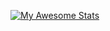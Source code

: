 [![My Awesome Stats](https://awesome-github-stats.azurewebsites.net/user-stats/ARBoyGO?cardType=github&theme=github-dark)](https://git.io/awesome-stats-card)




<!---
arfanmrafeek/arfanmrafeek is a ✨ special ✨ repository because its `README.md` (this file) appears on your GitHub profile.
You can click the Preview link to take a look at your changes.
--->
